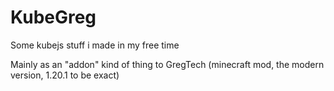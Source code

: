 # KubeGreg
Some kubejs stuff i made in my free time

Mainly as an "addon" kind of thing to GregTech (minecraft mod, the modern version, 1.20.1 to be exact)
